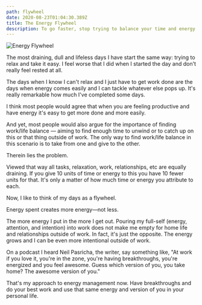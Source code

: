 ```yaml
---
path: flywheel
date: 2020-08-23T01:04:30.389Z
title: The Energy Flywheel
description: To go faster, stop trying to balance your time and energy.
---
```

![Energy Flywheel](/cbf09088-a414-4904-92e9-98b5a2115fbb)

The most draining, dull and lifeless days I have start the same way: trying to relax and take it easy. I feel worse that I did when I started the day and don't really feel rested at all. 

The days when I know I can't relax and I just have to get work done are the days when energy comes easily and I can tackle whatever else pops up. It's really remarkable how much I've completed some days. 

I think most people would agree that when you are feeling productive and have energy it's easy to get more done and more easily. 

And yet, most people would also argue for the importance of finding work/life balance — aiming to find enough time to unwind or to catch up on this or that thing outside of work. The only way to find work/life balance in this scenario is to take from one and give to the other. 

Therein lies the problem. 

Viewed that way all tasks, relaxation, work, relationships, etc are equally draining. If you give 10 units of time or energy to this you have 10 fewer units for that. It's only a matter of how much time or energy you attribute to each. 

Now, I like to think of my days as a flywheel.

Energy spent creates more energy—not less.

The more energy I put in the more I get out. Pouring my full-self (energy, attention, and intention) into work does not make me empty for home life and relationships outside of work. In fact, it's just the opposite. The energy grows and I can be even more intentional outside of work.

On a podcast I heard Neil Pasricha, the writer, say something like, "At work if you love it, you're in the zone, you're having breakthroughs, you're energized and you feel awesome. Guess which version of you, you take home? The awesome version of you."

That's my approach to energy management now. Have breakthroughs and do your best work and use that same energy and version of you in your personal life. 
